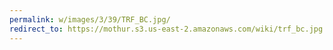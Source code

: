 ```yaml
---
permalink: w/images/3/39/TRF_BC.jpg/
redirect_to: https://mothur.s3.us-east-2.amazonaws.com/wiki/trf_bc.jpg
---
```


